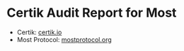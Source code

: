 # Certik Audit Report for Most

- Certik: [certik.io](https://certik.io)
- Most Protocol: [mostprotocol.org](https://mostprotocol.org)

